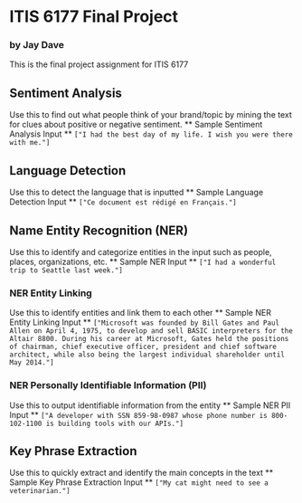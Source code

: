 # ITIS 6177 Final Project
### by Jay Dave

This is the final project assignment for ITIS 6177

## Sentiment Analysis
Use this to find out what people think of your brand/topic by mining the text for clues about positive or negative sentiment.
** Sample Sentiment Analysis Input **
```["I had the best day of my life. I wish you were there with me."]```

## Language Detection
Use this to detect the language that is inputted 
** Sample Language Detection Input **
```["Ce document est rédigé en Français."]```

## Name Entity Recognition (NER)
Use this to identify and categorize entities in the input such as people, places, organizations, etc.
** Sample NER Input **
```["I had a wonderful trip to Seattle last week."]```

### NER Entity Linking
Use this to identify entities and link them to each other
** Sample NER Entity Linking Input **
```["Microsoft was founded by Bill Gates and Paul Allen on April 4, 1975, to develop and sell BASIC interpreters for the Altair 8800. During his career at Microsoft, Gates held the positions of chairman, chief executive officer, president and chief software architect, while also being the largest individual shareholder until May 2014."]```

### NER Personally Identifiable Information (PII)
Use this to output identifiable information from the entity
** Sample NER PII Input **
```["A developer with SSN 859-98-0987 whose phone number is 800-102-1100 is building tools with our APIs."]```

## Key Phrase Extraction
Use this to quickly extract and identify the main concepts in the text
** Sample Key Phrase Extraction Input **
```["My cat might need to see a veterinarian."]```